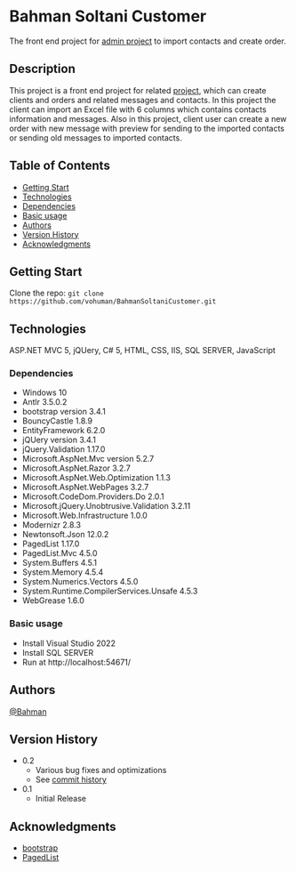 # Bahman Soltani Customer

The front end project for <a href="https://github.com/vohuman/AdminBahmanSoltani">admin project</a> to import contacts and create order.

## Description

This project is a front end project for related <a href="https://github.com/vohuman/AdminBahmanSoltani">project</a>, which can create clients and orders and related messages and contacts. In this project the client can import an Excel file with 6 columns which contains contacts information and messages. Also in this project, client user can create a new order with new message with preview for sending to the imported contacts or sending old messages to imported contacts.

## Table of Contents

* [Getting Start](#getting-start)
* [Technologies](#technologies)
* [Dependencies](#dependencies)
* [Basic usage](#basic-usage)
* [Authors](#authors)
* [Version History](#version-history)
* [Acknowledgments](#acknowledgments)

## Getting Start

Clone the repo: ```git clone https://github.com/vohuman/BahmanSoltaniCustomer.git```

## Technologies

ASP.NET MVC 5, jQUery, C# 5, HTML, CSS, IIS, SQL SERVER, JavaScript

### Dependencies

* Windows 10
* Antlr 3.5.0.2
* bootstrap version 3.4.1
* BouncyCastle 1.8.9
* EntityFramework 6.2.0
* jQUery version 3.4.1
* jQuery.Validation 1.17.0
* Microsoft.AspNet.Mvc version 5.2.7
* Microsoft.AspNet.Razor 3.2.7
* Microsoft.AspNet.Web.Optimization 1.1.3
* Microsoft.AspNet.WebPages 3.2.7
* Microsoft.CodeDom.Providers.Do 2.0.1
* Microsoft.jQuery.Unobtrusive.Validation 3.2.11
* Microsoft.Web.Infrastructure 1.0.0
* Modernizr 2.8.3
* Newtonsoft.Json 12.0.2
* PagedList 1.17.0
* PagedList.Mvc 4.5.0
* System.Buffers 4.5.1
* System.Memory 4.5.4
* System.Numerics.Vectors 4.5.0
* System.Runtime.CompilerServices.Unsafe 4.5.3
* WebGrease 1.6.0

### Basic usage
* Install Visual Studio 2022
* Install SQL SERVER
* Run at http://localhost:54671/

## Authors

[@Bahman](https://github.com/vohuman)

## Version History

* 0.2
    * Various bug fixes and optimizations
    * See [commit history](https://github.com/vohuman/AdminBahmanSoltani/graphs/commit-activity)
* 0.1
    * Initial Release

## Acknowledgments

* [bootstrap](https://github.com/twbs/bootstrap)
* [PagedList](https://github.com/troygoode/PagedList)
